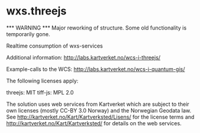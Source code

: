 wxs.threejs
===========

*** WARNING ***
Major reworking of structure. 
Some old functionality is temporarily gone.

Realtime consumption of wxs-services

Additional information:
http://labs.kartverket.no/wcs-i-threejs/

Example-calls to the WCS:
http://labs.kartverket.no/wcs-i-quantum-gis/

The following licenses apply:

threejs: MIT
tiff-js:  MPL 2.0

The solution uses web services from Kartverket which are subject to their own licenses (mostly CC-BY 3.0 Norway) and the Norwegian Geodata law. See http://kartverket.no/Kart/Kartverksted/Lisens/ for the license terms and http://kartverket.no/Kart/Kartverksted/ for details on the web services.
